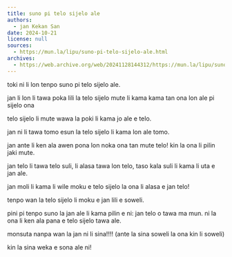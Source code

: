 ```yaml
---
title: suno pi telo sijelo ale
authors:
  - jan Kekan San
date: 2024-10-21
license: null
sources:
  - https://mun.la/lipu/suno-pi-telo-sijelo-ale.html
archives:
  - https://web.archive.org/web/20241128144312/https://mun.la/lipu/suno-pi-telo-sijelo-ale.html
---
```


toki ni li lon tenpo suno pi telo sijelo ale.

jan li lon li tawa poka lili la telo sijelo mute li kama kama tan ona lon ale pi sijelo ona

telo sijelo li mute wawa la poki li kama jo ale e telo.

jan ni li tawa tomo esun la telo sijelo li kama lon ale tomo.

jan ante li ken ala awen pona lon noka ona tan mute telo! kin la ona li pilin jaki mute.

jan telo li tawa telo suli, li alasa tawa lon telo, taso kala suli li kama li uta e jan ale.

jan moli li kama li wile moku e telo sijelo la ona li alasa e jan telo!

tenpo wan la telo sijelo li moku e jan lili e soweli.

pini pi tenpo suno la jan ale li kama pilin e ni: jan telo o tawa ma mun. ni la ona li ken ala pana e telo sijelo tawa ale.

monsuta nanpa wan la jan ni li sina!!!! (ante la sina soweli la ona kin li soweli)

kin la sina weka e sona ale ni!
